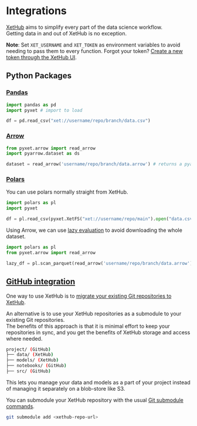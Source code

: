 # Integrations

[XetHub](https://xethub.com) aims to simplify every part of the data science workflow.   
Getting data in and out of XetHub is no exception.

**Note**: Set `XET_USERNAME` and `XET_TOKEN` as environment variables to avoid needing to pass them to every function. 
Forgot your token? [Create a new token through the XetHub UI](https://xethub.com/user/settings/pat).

## Python Packages

### [Pandas](https://pandas.pydata.org/)

```python
import pandas as pd
import pyxet # import to load

df = pd.read_csv("xet://username/repo/branch/data.csv")
```

### [Arrow](https://arrow.apache.org/)

```python
from pyxet.arrow import read_arrow
import pyarrow.dataset as ds

dataset = read_arrow('username/repo/branch/data.arrow') # returns a pyarrow.dataset
```

### [Polars](https://pola-rs.github.io/polars-book/user-guide/introduction.html)

You can use polars normally straight from XetHub.

```python
import polars as pl
import pyxet

df = pl.read_csv(pyxet.XetFS("xet://username/repo/main").open("data.csv"))
```

Using Arrow, we can use [lazy evaluation](https://pola-rs.github.io/polars-book/user-guide/lazy-api/intro.html) to avoid
downloading the whole dataset.

```python
import polars as pl
from pyxet.arrow import read_arrow

lazy_df = pl.scan_parquet(read_arrow('username/repo/branch/data.arrow'))
``` 


## [GitHub integration](https://github.com)

One way to use XetHub is to [migrate your existing Git repositories to XetHub](https://xethub.com/assets/docs/migration/import-from-git).

An alternative is to use your XetHub repositories as a submodule to your existing Git repositories.   
The benefits of this approach is that it is minimal effort to keep your repositories in sync, and you get the benefits of XetHub storage and access where needed.

```bash
project/ (GitHub)
├── data/ (XetHub)
├── models/ (XetHub)
├── notebooks/ (GitHub)
├── src/ (GitHub)
```

This lets you manage your data and models as a part of your project instead of managing it separately on a blob-store like S3.   

You can submodule your XetHub repository with the usual [Git submodule commands](https://git-scm.com/book/en/v2/Git-Tools-Submodules).
```bash
git submodule add <xethub-repo-url>
```

